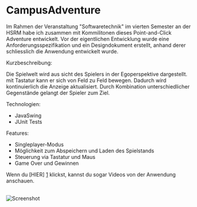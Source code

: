 # CampusAdventure

Im Rahmen der Veranstaltung "Softwaretechnik" im vierten Semester an der HSRM habe ich zusammen mit Kommilitonen dieses Point-and-Click Adventure entwickelt.
Vor der eigentlichen Entwicklung wurde eine Anforderungsspezifikation und ein Designdokument erstellt, anhand derer schliesslich die Anwendung entwickelt wurde.

Kurzbeschreibung:

Die Spielwelt wird aus sicht des Spielers in der Egoperspektive dargestellt. mit Tastatur kann er sich von Feld zu Feld bewegen. Dadurch wird kontinuierlich die Anzeige aktualisiert. Durch Kombination unterschiedlicher Gegenstände gelangt der Spieler zum Ziel. 

Technologien:
- JavaSwing
- JUnit Tests

Features:
- Singleplayer-Modus
- Möglichkeit zum Abspeichern und Laden des Spielstands
- Steuerung via Tastatur und Maus
- Game Over und Gewinnen

Wenn du [HIER] [1] klickst, kannst du sogar Videos von der Anwendung anschauen.
</br>
</br>

[1]: http://www.mi.hs-rm.de/~tsche001/flashdemos/campusadventure/win_game.htm               "HIER"

![Screenshot](https://raw.github.com/eyesfocus/CampusAdventure/master/screenshot/runninggame.png)

